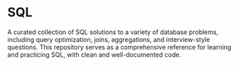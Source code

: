 # SQL
A curated collection of SQL solutions to a variety of database problems, including query optimization, joins, aggregations, and interview-style questions. This repository serves as a comprehensive reference for learning and practicing SQL, with clean and well-documented code.
